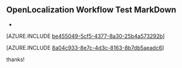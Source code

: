 ## OpenLocalization Workflow Test MarkDown
* 

[AZURE.INCLUDE [be455049-5cf5-4377-8a30-25b4a573292b](calleeMd1.md)]



[AZURE.INCLUDE [8a04c933-8e7c-4d3c-8163-8b7db5aeadc6](calleeMd2.md)]

 
thanks!